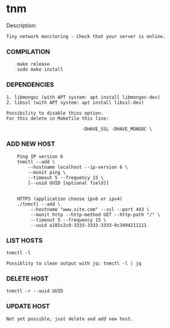 # tnm

Description:
```
Tiny network monitoring - Check that your server is online.
```

### COMPILATION
```
    make release
    sudo make install
```

### DEPENDENCIES

    1. libmongoc (with APT system: apt install libmongoc-dev)
    2. libssl (with APT system: apt install libssl-dev)

    Possibility to disable thios option.
    For this delete in Makefile this line:
```
                            -DHAVE_SSL -DHAVE_MONGOC \
```

### ADD NEW HOST
```
    Ping IP version 6
    tnmctl --add \
        --hostname localhost --ip-version 6 \
        --monit ping \
        --timeout 5 --frequency 15 \
        [--uuid UUID [optional field]]


    HTTPS (application choose ipv6 or ipv4)
    ./tnmctl --add \
         --hostname "www.site.com" --ssl --port 443 \
         --monit http --http-method GET --http-path "/" \
         --timeout 5 --frequency 15 \
         --uuid a185c2c0-3333-3333-3333-9c3494211111
```

### LIST HOSTS
```
tnmctl -l

Possiblity to clean output with jq: tnmctl -l | jq
```

### DELETE HOST
```
tnmctl -r --uuid UUID
```

### UPDATE HOST
    Not yet possible, just delete and add new host.
